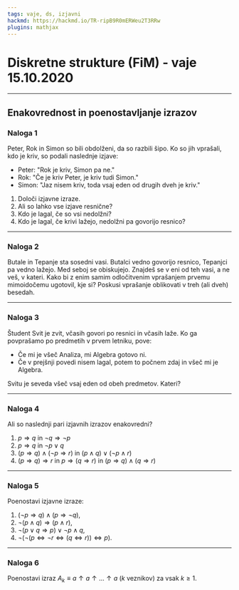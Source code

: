 ```yaml
---
tags: vaje, ds, izjavni
hackmd: https://hackmd.io/TR-ripB9R0mERWeu2T3RRw
plugins: mathjax
---
```

# Diskretne strukture (FiM) - vaje 15.10.2020

---

## Enakovrednost in poenostavljanje izrazov

### Naloga 1

Peter, Rok in Simon so bili obdolženi, da so razbili šipo. Ko so jih vprašali, kdo je kriv, so podali naslednje izjave:

* Peter: "Rok je kriv, Simon pa ne."
* Rok: "Če je kriv Peter, je kriv tudi Simon."
* Simon: "Jaz nisem kriv, toda vsaj eden od drugih dveh je kriv."

1. Določi izjavne izraze.
2. Ali so lahko vse izjave resnične?
3. Kdo je lagal, če so vsi nedolžni?
4. Kdo je lagal, če krivi lažejo, nedolžni pa govorijo resnico?

---

### Naloga 2

Butale in Tepanje sta sosedni vasi. Butalci vedno govorijo resnico, Tepanjci pa vedno lažejo. Med seboj se obiskujejo. Znajdeš se v eni od teh vasi, a ne veš, v kateri. Kako bi z enim samim odločitvenim vprašanjem prvemu mimoidočemu ugotovil, kje si? Poskusi vprašanje oblikovati v treh (ali dveh) besedah.

---

### Naloga 3

Študent Svit je zvit, včasih govori po resnici in včasih laže. Ko ga povprašamo po predmetih v prvem letniku, pove:

* Če mi je všeč Analiza, mi Algebra gotovo ni.
* Če v prejšnji povedi nisem lagal, potem to počnem zdaj in všeč mi je Algebra.

Svitu je seveda všeč vsaj eden od obeh predmetov. Kateri?

---

### Naloga 4

Ali so naslednji pari izjavnih izrazov enakovredni?

1. $p\Rightarrow q$ in $\lnot q\Rightarrow \lnot p$
2. $p\Rightarrow q$ in $\lnot p\vee q$
3. $(p \Rightarrow q) \wedge (\lnot p \Rightarrow r)$ in $(p \wedge q) \vee (\lnot p \wedge r)$
4. $(p\Rightarrow q) \Rightarrow r$ in $p\Rightarrow (q \Rightarrow r)$ in $(p\Rightarrow q) \wedge (q \Rightarrow r)$

---

### Naloga 5

Poenostavi izjavne izraze:

1. $(\lnot p \Rightarrow q) \wedge (p \Rightarrow \lnot q)$,
2. $\lnot (p \wedge q) \Rightarrow (p \wedge r)$,
3. $\lnot (p \vee q \Rightarrow p) \vee \lnot p \wedge q$,
4. $\lnot(\lnot(p \Leftrightarrow \lnot r \Leftrightarrow (q \Leftrightarrow r)) \Leftrightarrow p)$.

---

### Naloga 6

Poenostavi izraz $A_k \equiv a \uparrow a \uparrow \ldots \uparrow a$ ($k$ veznikov) za vsak $k \geq 1$.
